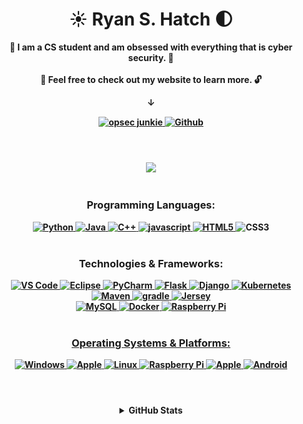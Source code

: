 <!--
****************************************************************************************
Title: README.md                 *******************************************************
Developed by: Ryan Hatch         *******************************************************
Last Updated: Sept 24th 2023     *******************************************************
Version: 2.3.0                   *******************************************************
****************************************************************************************
-->
<h1 align="center">☀️ Ryan S. Hatch 🌓</h1>
<p align="center">
  <b>📘 I am a CS student and am obsessed with everything that is cyber security. 📘 <br>
    <br> 🔐 Feel free to check out my website to learn more. 🔓
</p>
<div align="center">
  <p>&darr;</p>
  <div>
<!--     <a href="https://ryanshatch.com/resume">
      <img src="https://img.shields.io/badge/Resume:_-ryanshatch.me-blue?style=flat-square&logo=Raspberry%20Pi" alt="opsec junkie">
    </a> -->
    <a href="https://resume.ryanshatch.com">
      <img src="https://img.shields.io/badge/Portfolio:_-ryanshatch.com-blue?style=flat-square&logo=Raspberry%20Pi" alt="opsec junkie">
    </a>
    <a href="https://ryanshatch.com/Flappy-Bird">
      <img src="http://img.shields.io/badge/Sandbox:_-Flappy%20Bird-blue?style=flat-square&logo=Playstation" alt="Github">
    </a>
    <h1></h1>
    <br>
  </div>
</div>
<picture>
  <div style="text-align">
    <div align="center">
      <source media="(prefers-color-scheme: dark)" srcset="https://github.com/ryanshatch/ryanshatch.github.io/blob/main/hhi.jpg">
      <img alt=" " src="https://github.com/ryanshatch/ryanshatch.github.io/blob/main/hhi.jpg" style="width: 75%; height: 50%;">
    </div>
  </div>
</picture>
<h1></h1>
<h3 align="center">Programming Languages:</h3>
<p align="center">
  <a href="https://github.com/ryanshatch">
    <img src="https://img.shields.io/badge/python-black?style=for-the-badge&logo=python" alt="Python">
  </a>
  <a href="https://github.com/ryanshatch">
    <img src="https://img.shields.io/badge/java-black?style=for-the-badge&logo=openjdk" alt="Java">
  </a>
  <a href="https://github.com/ryanshatch">
    <img src="https://img.shields.io/badge/c++-black?style=for-the-badge&logo=cplusplus" alt="C++">
  </a>
  <a href="https://github.com/ryanshatch">
    <img src="https://img.shields.io/badge/javascript-black?style=for-the-badge&logo=javascript" alt="javascript">
  </a>
  <a href="https://hub.docker.com/u/ryanshatch">
    <img src="https://img.shields.io/badge/html5-black?style=for-the-badge&logo=html5" alt="HTML5">
  </a>
  <!--     <a href="https://hub.docker.com/u/ryanshatch"> -->
  <img src="https://img.shields.io/badge/css3-black?style=for-the-badge&logo=css3" alt="CSS3">
  </a>
  <!--   <a href="https://github.com/ryanshatch"><img src="https://img.shields.io/badge/html-black?style=for-the-badge&logo=html" alt="HTML"></a><a href="https://github.com/ryanshatch"><img src="https://img.shields.io/badge/css-black?style=for-the-badge&logo=css" alt="CSS"><a href="https://github.com/ryanshatch">   -->
  <!--   <a href="https://github.com/ryanshatch"><img src="https://img.shields.io/badge/sql-black?style=for-the-badge&logo=mysql" alt="SQL"> -->
  </a>
  <br>
  <br>
<h3 align="center">Technologies & Frameworks:</h3>
<p align="center">
  <!--   <a href="https://hub.docker.com/u/ryanshatch"><img src="https://img.shields.io/badge/html5-black?style=for-the-badge&logo=html5" alt="HTML5"></a><a href="https://hub.docker.com/u/ryanshatch"><img src="https://img.shields.io/badge/css3-black?style=for-the-badge&logo=css3" alt="CSS3"></a> -->
  <a href="https://github.com/ryanshatch">
    <img src="https://img.shields.io/badge/vscode-black?style=for-the-badge&logo=visual-studio-code" alt="VS Code">
  </a>
  </a>
  <a href="https://github.com/ryanshatch">
    <img src="https://img.shields.io/badge/eclipse-black?style=for-the-badge&logo=eclipse" alt="Eclipse">
  </a>
  <a href="https://github.com/ryanshatch">
    <img src="https://img.shields.io/badge/pycharm-black?style=for-the-badge&logo=pycharm" alt="PyCharm">
  </a>
  <a href="https://github.com/ryanshatch">
    <img src="https://img.shields.io/badge/flask-black?style=for-the-badge&logo=flask" alt="Flask">
  </a>
  </a>
  <a href="https://github.com/ryanshatch">
    <img src="https://img.shields.io/badge/django-black?style=for-the-badge&logo=django" alt="Django">
  </a>
  </a>
  <a href="https://github.com/ryanshatch">
    <img src="https://img.shields.io/badge/kubernetes-black?style=for-the-badge&logo=kubernetes" alt="Kubernetes">
  </a>
  <br>
  <a href="https://github.com/ryanshatch">
    <img src="https://img.shields.io/badge/maven-black?style=for-the-badge&logo=maven" alt="Maven">
  </a>
  </a>
  <a href="https://github.com/ryanshatch">
    <img src="https://img.shields.io/badge/gradle-black?style=for-the-badge&logo=maven" alt="gradle">
  </a>
  </a>
  <a href="https://github.com/ryanshatch">
    <img src="https://img.shields.io/badge/jersey-black?style=for-the-badge&logo=java" alt="Jersey">
  </a>
  <br>
  <a href="https://github.com/ryanshatch">
    <img src="https://img.shields.io/badge/mysql-black?style=for-the-badge&logo=mysql" alt="MySQL">
  </a>
  <!--     <a href="https://github.com/ryanshatch"><img src="https://img.shields.io/badge/openmediavault-black?style=for-the-badge&logo=openmediavault" alt="OpenMediaVault"></a> -->
  <a href="https://github.com/ryanshatch">
    <img src="https://img.shields.io/badge/docker-black?style=for-the-badge&logo=docker" alt="Docker">
  </a>
  </a>
  <a href="https://github.com/ryanshatch">
    <img src="https://img.shields.io/badge/raspberry pi-black?style=for-the-badge&logo=raspberry-pi" alt="Raspberry Pi">
    <br>
    <br>
    <!--   </a><a href="https://github.com/ryanshatch"><img src="https://img.shields.io/badge/parted-magic-black?style=for-the-badge&logo=partedmagic" alt="Parted Magic"></a></p> -->
    <h3 align="center">Operating Systems & Platforms:</h3>
    <p align="center">
      <a href="https://github.com/ryanshatch">
        <img src="https://img.shields.io/badge/Windows-black?style=for-the-badge&logo=Windows" alt="Windows">
      </a>
      <a href="https://github.com/ryanshatch">
        <img src="https://img.shields.io/badge/Mac-black?style=for-the-badge&logo=Apple" alt="Apple">
      </a>
      <a href="https://github.com/ryanshatch">
        <img src="https://img.shields.io/badge/linux-black?style=for-the-badge&logo=Linux" alt="Linux">
        <a href="https://github.com/ryanshatch"></a>
        <a href="https://github.com/ryanshatch">
          <img src="https://img.shields.io/badge/raspbian-black?style=for-the-badge&logo=raspberry-pi" alt="Raspberry Pi">
        </a>
        <!--   <a href="https://github.com/ryanshatch"><img src="https://img.shields.io/badge/Ubuntu-black?style=for-the-badge&logo=Ubuntu" alt="Ubuntu"></a><a href="https://github.com/ryanshatch"><img src="https://img.shields.io/badge/Debian-black?style=for-the-badge&logo=Debian" alt="Debian"></a><a href="https://github.com/ryanshatch"><img src="https://img.shields.io/badge/Mint-black?style=for-the-badge&logo=Linux Mint" alt="Linux Mint"></a><a href="https://github.com/ryanshatch"><img src="https://img.shields.io/badge/Fedora-black?style=for-the-badge&logo=Fedora" alt="Fedora"></a><a href="https://github.com/ryanshatch"><img src="https://img.shields.io/badge/Redhat-black?style=for-the-badge&logo=Redhat" alt="Redhat"></a><br> -->
        <!--   <a href="https://github.com/ryanshatch"><img src="https://img.shields.io/badge/Alpine-black?style=for-the-badge&logo=Alpine-Linux" alt="Alpine Linux"></a> -->
        <a href="https://github.com/ryanshatch">
          <img src="https://img.shields.io/badge/Apple-black?style=for-the-badge&logo=Apple" alt="Apple">
        </a>
        <a href="https://github.com/ryanshatch">
          <img src="https://img.shields.io/badge/Android-black?style=for-the-badge&logo=Android" alt="Android">
        </a>
    </p>
    <h1></h1>
    <br>
    <details>
      <!-- GitHub Stats -->
  <summary align="center">GitHub Stats</summary>
  
  <!-- Profile Details and Commits -->
  <p align="center">
    <a href="https://github.com/ryanshatch">
      <img src="https://github-readme-streak-stats.herokuapp.com/?user=ryanshatch&hide_border=true&card_width=338&theme=github_dark" alt="Streak Stats">
    </a>
<!--     <a href="https://github.com/ryanshatch">
      <img src="https://github-readme-stats.vercel.app/api/top-langs/?username=ryanshatch&layout=compact&langs_count=13&theme=transparent" alt="Top Languages">
    </a>
  </p> -->
  <p align="center">
    <a href="https://github.com/ryanshatch">
      <img src="http://github-profile-summary-cards.vercel.app/api/cards/profile-details?username=ryanshatch&theme=github_dark" alt="Profile Details">
    </a>
  </p>
  
  <!-- Current Streak and Stats -->
  <p align="center">
    <a href="https://github.com/ryanshatch">
      <img src="http://github-profile-summary-cards.vercel.app/api/cards/productive-time?username=ryanshatch&hide_border=true&card_width=338&theme=github_dark&utcOffset=8" alt="Streak Stats">
    </a>
    <a href="https://github.com/ryanshatch">
      <img src="http://github-profile-summary-cards.vercel.app/api/cards/stats?username=ryanshatch&theme=github_dark" alt="Stats">
    </a>
  </p>
  
  <!-- Top Languages by Repo and Commit -->
  <p align="center">
    <a href="https://github.com/ryanshatch">
      <img src="http://github-profile-summary-cards.vercel.app/api/cards/repos-per-language?username=ryanshatch&langs_count=13&theme=github_dark&exclude_repo=CSS" alt="By Repo">
    </a>
    <a href="https://github.com/ryanshatch">
      <img src="http://github-profile-summary-cards.vercel.app/api/cards/most-commit-language?username=ryanshatch&langs_count=13&theme=github_dark&exclude=CSS" alt="By Commit">
    </a>
  </p>
  
  <!-- Most Used Languages -->

  <p align="center">  
  <a href="https://github.com/ryanshatch">
    <img src="https://github-readme-stats.vercel.app/api/top-langs/?username=ryanshatch&layout=compact&langs_count=13&theme=transparent" alt="Top Languages" style="width: 50%; height: 50%">
  </a>
</p>

  <picture>
  <div align="center">
    <source media="(prefers-color-scheme: dark)" srcset="https://github.com/ryanshatch/Can-You-Even-Triforce/raw/main/1331599477182.jpg" style="width: 100%; height: auto">
    <img alt=" " src="https://github.com/ryanshatch/Can-You-Even-Triforce/raw/main/1331599477182.jpg" style="width: 200%;">
  </div>
  </picture><br>

  <p align="center">
  <a href="https://github.com/ryanshatch">
    <img src="https://komarev.com/ghpvc/?username=ryanshatch&color=blue&style=flat" alt="Profile Views">
  </a>
</p>
  
<!-- <div align="center"><img src="https://github.com/ryanshatch/Can-You-Even-Triforce/raw/main/1331599477182.jpg" alt="Triforce"></div> -->
<!-- <div style="text-align: center;"><img src="https://github.com/ryanshatch/Can-You-Even-Triforce/raw/main/1331599477182.jpg" alt="Triforce" style="width: 100%; height: auto;"></div> -->


<!-- **ryanshatch/ryanshatch** is a ✨ _special_ ✨ repository because its `README.md` (this file) appears on your GitHub profile.

Here are some ideas to get you started:

- 🔭 I’m currently working on ...
- 🌱 I’m currently learning ...
- 👯 I’m looking to collaborate on ...
- 🤔 I’m looking for help with ...
- 💬 Ask me about ...
- 📫 How to reach me: ...
- 😄 Pronouns: ...
- ⚡ Fun fact: ...
-->
